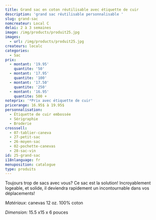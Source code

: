 ```yaml
---
title: Grand sac en coton réutilisable avec étiquette de cuir
description: 'grand sac réutilisable personnalisable '
slug: grand-sac
nomcreateur: Local C
delai: 2 à 3 semaines
image: /img/products/produit25.jpg
images:
  - url: /img/products/produit25.jpg
createurs: localc
categories:
  - Sac
prix:
  - montant: '19.95'
    quantite: '50'
  - montant: '17.95'
    quantite: '100'
  - montant: '17.50'
    quantite: '250'
  - montant: '16.95'
    quantite: 500 +
noteprix: '*Prix avec étiquette de cuir'
pricerange: 16.95$ à 19.95$
personnalisation:
  - Étiquette de cuir embossée
  - Sérigraphie
  - Broderie
crosssell:
  - 07-tablier-caneva
  - 27-petit-sac
  - 26-moyen-sac
  - 02-pochette-canevas
  - 28-sac-vin
id: 25-grand-sac
i18nlanguage: fr
menuposition: catalogue
type: produits
---
```

Toujours trop de sacs avec vous? Ce sac est la solution! Incroyablement logeable, et solide, il deviendra rapidement un incontournable dans vos déplacements!

_Matériaux_: canevas 12 oz. 100% coton

_Dimension:_ 15.5 x15 x 6 pouces

